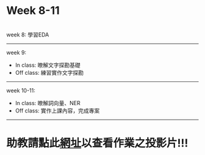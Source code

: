 # Week 8-11
\
week 8: 學習EDA
***
week 9:
* In class: 暸解文字探勘基礎
* Off class: 練習實作文字探勘
***
week 10-11:
* In class: 暸解詞向量、NER
* Off class: 實作上課內容，完成專案
***
# 助教請點此<a href='https://drive.google.com/open?id=19iaZQZLyHN0tKnbPTujjaYwsRexX6fEW'>網址</a>以查看作業之投影片!!!
